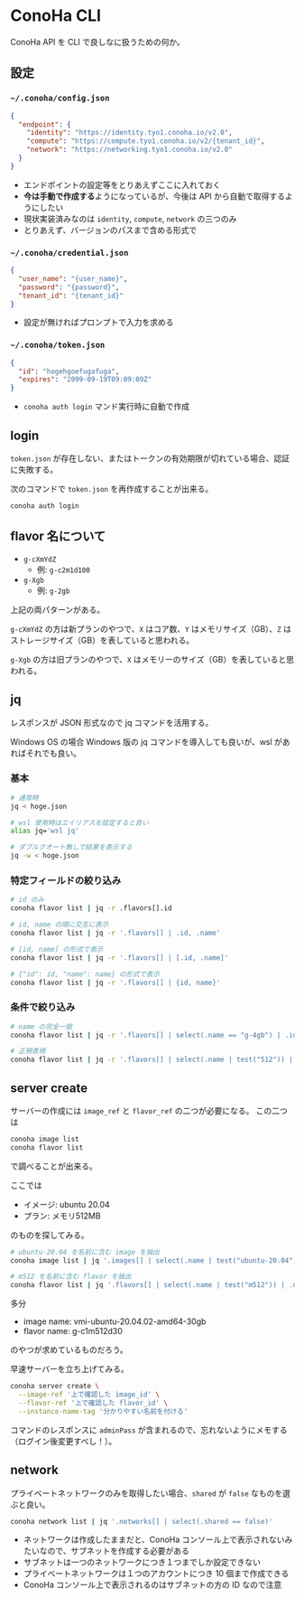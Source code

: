 # ConoHa CLI

ConoHa API を CLI で良しなに扱うための何か。

## 設定

### `~/.conoha/config.json`

```json
{
  "endpoint": {
    "identity": "https://identity.tyo1.conoha.io/v2.0",
    "compute": "https://compute.tyo1.conoha.io/v2/{tenant_id}",
    "network": "https://networking.tyo1.conoha.io/v2.0"
  }
}
```

* エンドポイントの設定等をとりあえずここに入れておく
* **今は手動で作成する**ようになっているが、今後は API から自動で取得するようにしたい
* 現状実装済みなのは `identity`, `compute`, `network` の三つのみ
* とりあえず、バージョンのパスまで含める形式で

### `~/.conoha/credential.json`

```json
{
  "user_name": "{user_name}",
  "password": "{password}",
  "tenant_id": "{tenant_id}"
}
```

* 設定が無ければプロンプトで入力を求める

### `~/.conoha/token.json`

```json
{
  "id": "hogehgoefugafuga",
  "expires": "2099-09-19T09:09:09Z"
}
```

* `conoha auth login` マンド実行時に自動で作成

## login

`token.json` が存在しない、またはトークンの有効期限が切れている場合、認証に失敗する。

次のコマンドで `token.json` を再作成することが出来る。

```sh
conoha auth login
```

## flavor 名について

* `g-cXmYdZ`
  * 例: `g-c2m1d100`
* `g-Xgb`
  * 例: `g-2gb`

上記の両パターンがある。

`g-cXmYdZ` の方は新プランのやつで、`X` はコア数、`Y` はメモリサイズ（GB）、`Z` はストレージサイズ（GB）を表していると思われる。

`g-Xgb` の方は旧プランのやつで、`X` はメモリーのサイズ（GB）を表していると思われる。


## jq

レスポンスが JSON 形式なので jq コマンドを活用する。

Windows OS の場合 Windows 版の jq コマンドを導入しても良いが、wsl があればそれでも良い。

### 基本

```sh
# 通常時
jq < hoge.json

# wsl 使用時はエイリアスを設定すると良い
alias jq='wsl jq'

# ダブルクオート無しで結果を表示する
jq -w < hoge.json
```

### 特定フィールドの絞り込み

```sh
# id のみ
conoha flavor list | jq -r .flavors[].id

# id, name の順に交互に表示
conoha flavor list | jq -r '.flavors[] | .id, .name'

# [id, name] の形式で表示
conoha flavor list | jq -r '.flavors[] | [.id, .name]'

# {"id": id, "name": name} の形式で表示
conoha flavor list | jq -r '.flavors[] | {id, name}'
```

### 条件で絞り込み

```sh
# name の完全一致
conoha flavor list | jq -r '.flavors[] | select(.name == "g-4gb") | .id, .name'

# 正規表現
conoha flavor list | jq -r '.flavors[] | select(.name | test("512")) | .id, .name'
```

## server create

サーバーの作成には `image_ref` と `flavor_ref` の二つが必要になる。
この二つは

```sh
conoha image list
conoha flavor list
```

で調べることが出来る。

ここでは

* イメージ: ubuntu 20.04
* プラン: メモリ512MB

のものを探してみる。

```sh
# ubuntu-20.04 を名前に含む image を抽出
conoha image list | jq '.images[] | select(.name | test("ubuntu-20.04")) | .name, .id'

# m512 を名前に含む flavor を抽出
conoha flavor list | jq '.flavors[] | select(.name | test("m512")) | .name, .id'
```

多分

* image name: vmi-ubuntu-20.04.02-amd64-30gb
* flavor name: g-c1m512d30

のやつが求めているものだろう。

早速サーバーを立ち上げてみる。

```sh
conoha server create \
  --image-ref '上で確認した image_id' \
  --flavor-ref '上で確認した flavor_id' \
  --instance-name-tag '分かりやすい名前を付ける'
```

コマンドのレスポンスに `adminPass` が含まれるので、忘れないようにメモする（ログイン後変更すべし！）。

## network

プライベートネットワークのみを取得したい場合、`shared` が `false` なものを選ぶと良い。

```sh
conoha network list | jq '.networks[] | select(.shared == false)'
```

* ネットワークは作成したままだと、ConoHa コンソール上で表示されないみたいなので、サブネットを作成する必要がある
* サブネットは一つのネットワークにつき１つまでしか設定できない
* プライベートネットワークは１つのアカウントにつき 10 個まで作成できる
* ConoHa コンソール上で表示されるのはサブネットの方の ID なので注意
